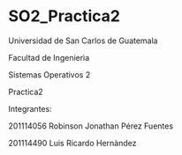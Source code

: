 # SO2_Practica2
Universidad de San Carlos de Guatemala  

Facultad de Ingenierìa  

Sistemas Operativos 2  

Practica2  


Integrantes:  

201114056 Robinson Jonathan Pérez Fuentes  

201114490 Luis Ricardo Hernàndez
